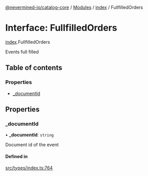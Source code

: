 [@nevermined-io/catalog-core](../README.md) / [Modules](../modules.md) / [index](../modules/index.md) / FullfilledOrders

# Interface: FullfilledOrders

[index](../modules/index.md).FullfilledOrders

Events full filled

## Table of contents

### Properties

- [\_documentId](index.FullfilledOrders.md#_documentid)

## Properties

### \_documentId

• **\_documentId**: `string`

Document id of the event

#### Defined in

[src/types/index.ts:764](https://github.com/nevermined-io/components-catalog/blob/f49140f/lib/src/types/index.ts#L764)
